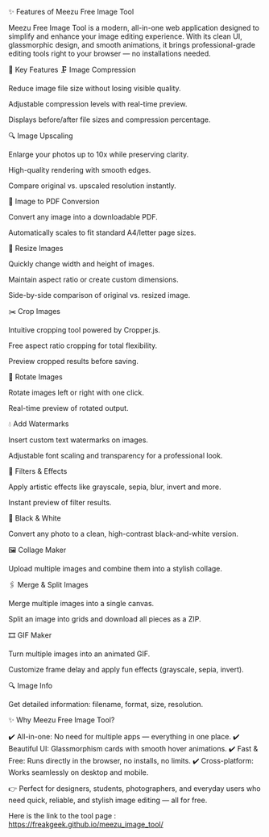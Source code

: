
✨ Features of Meezu Free Image Tool

Meezu Free Image Tool is a modern, all-in-one web application designed to simplify and enhance your image editing experience. With its clean UI, glassmorphic design, and smooth animations, it brings professional-grade editing tools right to your browser — no installations needed.

🚀 Key Features
🗜️ Image Compression

Reduce image file size without losing visible quality.

Adjustable compression levels with real-time preview.

Displays before/after file sizes and compression percentage.

🔍 Image Upscaling

Enlarge your photos up to 10x while preserving clarity.

High-quality rendering with smooth edges.

Compare original vs. upscaled resolution instantly.

📄 Image to PDF Conversion

Convert any image into a downloadable PDF.

Automatically scales to fit standard A4/letter page sizes.

📐 Resize Images

Quickly change width and height of images.

Maintain aspect ratio or create custom dimensions.

Side-by-side comparison of original vs. resized image.

✂️ Crop Images

Intuitive cropping tool powered by Cropper.js.

Free aspect ratio cropping for total flexibility.

Preview cropped results before saving.

🔄 Rotate Images

Rotate images left or right with one click.

Real-time preview of rotated output.

💧 Add Watermarks

Insert custom text watermarks on images.

Adjustable font scaling and transparency for a professional look.

🎨 Filters & Effects

Apply artistic effects like grayscale, sepia, blur, invert and more.

Instant preview of filter results.

🖤 Black & White

Convert any photo to a clean, high-contrast black-and-white version.

🖼️ Collage Maker

Upload multiple images and combine them into a stylish collage.

🖇️ Merge & Split Images

Merge multiple images into a single canvas.

Split an image into grids and download all pieces as a ZIP.

🎞️ GIF Maker

Turn multiple images into an animated GIF.

Customize frame delay and apply fun effects (grayscale, sepia, invert).

🔍 Image Info

Get detailed information: filename, format, size, resolution.

✨ Why Meezu Free Image Tool?

✔️ All-in-one: No need for multiple apps — everything in one place.
✔️ Beautiful UI: Glassmorphism cards with smooth hover animations.
✔️ Fast & Free: Runs directly in the browser, no installs, no limits.
✔️ Cross-platform: Works seamlessly on desktop and mobile.

👉 Perfect for designers, students, photographers, and everyday users who need quick, reliable, and stylish image editing — all for free.

Here is the link to the tool page : https://freakgeek.github.io/meezu_image_tool/
